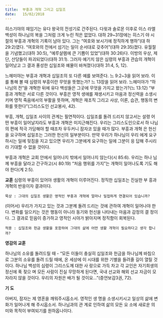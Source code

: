 ```yaml
---
title:  부흥과 개혁 그리고 십일조
date:   15/02/2018
---
```


히스기야의 재임기는 유다 왕국의 전성기로 간주된다. 다윗과 솔로몬 이후로 이스 라엘 백성이 하나님의 복을 그처럼 크게 누린 적은 없었다. 대하 29~31장에는 히스기 야 시절의 부흥과 개혁의 기록이 남아 있다. 그는 “여호와 보시기에 정직하게 행하”(대 하 29:2)였다. “여호와의 전에서 섬기는 일이 순서대로 갖추어”(대하 29:35)졌다. 유월절 을 기념했고(대하 30:5), “예루살렘에 큰 기쁨이 있었”(대하 30:26)다. 이방의 우상, 제 단, 산당들이 파괴되었다(대하 31:1). 그러자 예기치 않은 심령의 부흥과 관습의 개혁이 일어났고 그 결과 풍성한 십일조와 예물이 바쳐졌다(대하 31:4, 5, 12).

느헤미야는 부흥과 개혁과 십일조의 또 다른 예를 보여준다. 느 9:2~3을 읽어 보라. 이를 통해 볼 때 심령의 부흥이란 무엇을 뜻했는가? 느 13장을 읽어 보라. 느헤미야가 “하나님의 전”을 개혁한 뒤에 유다 백성들은 그곳에 무엇을 가지고 왔는가?(느 13:12) “부흥과 개혁은 서로 다른 것이다. 부흥은 영적 생애를 재생시키고 마음과 정신력을 소생시키며 영적 죽음에서의 부활을 뜻하며, 개혁은 재조직 그리고 사상, 이론, 습관, 행동의 변화를 뜻한다”(그리스도인 선교봉사, 42).

부흥, 개혁, 십일조 사이의 관계는 필연적이다. 십일조를 돌려 드리지 않고서는 설령  어떤 부흥이 일어날지라도 부흥과 개혁은 미지근해진다. 우리는 그리스도인으로서 하 나님의 편에 적극 가담해야 할 때조차 우두커니 잠자코 있을 때가 많다. 부흥과 개혁 은 헌신을 요구하며 십일조는 그러한 헌신의 일부분이다. 만약 우리가 하나님이 우리 에게 요구하시는 일에 뒷짐을 지고 있으면 우리가 그분에게 요구하는 일에 그분이 응 답해 주시리라 기대할 수 없을 것이다.

부흥과 개혁은 교회 안에서 일어나지 밖에서 일어나지 않는다(시 85:6). 우리는 하나 님께 부흥을 달라고 간구하고(시 80:19) “처음 행위를 가지”는 개혁이 일어나도록  기도 해야 한다(계 2:5).

**교훈** 심령의 부흥이 있어야 생활의 개혁이 이루어진다. 정직한 십일조는 진실한 부 흥과 개혁의 반응이자 결과이다.

`묵상 : 그대의 십일조 생활은 영적인 부흥과 개혁에 얼마나 밀접하게 연결되어 있습니까?`

(이어서) 우리가 가지고 있는 것과 그분께 돌려 드리는 것에 관하여 개혁이 일어나야 한다. 변화를 일으키는 것은 행동이 아니라 동기와 헌신을 나타내는 마음과 감정의 결 정이다. 그 결과로 믿음이 증가하고 영적인 시야가 밝아지며 정직함이 회복된다.

`적용 : 십일조와 헌금 생활을 포함하여 그대의 삶에 어떤 생활 개혁이 필요하다고 생각 합니까?`

**영감의 교훈**

하나님의 소유를 돌려드릴 때 - “모든 이들이 충실히 십일조와 헌금을 하나님께 바침으로 그분의 소유를 돌려 드릴 때에, 온 세상에 이 시대를 위한 기별을 들려줄 길이 열릴 것이다. 하나님 백성의 심령이 그리스도께 대한 사 랑으로 가득 차고 각 교인은 자기희생의 정신에 푹 젖으 며 모든 사람이 진실 무망하게 된다면, 국내 선교와 해외 선교 자금이 모자라지 않을 것이다. 우리의 자원은 배가 될 것이요…”(증언보감3권, 72).

**기 도**

아버지, 잠자는 제 영혼을 깨워주시옵소서. 영적인 생 명을 소생시키시고 일상의 삶에 변화가 일어나게 해 주시옵소서. 하나님과의 관 계로 인하여 삶의 모든 요 소에 새로운 의미와 목적이  부여되기를 원하옵나이다.